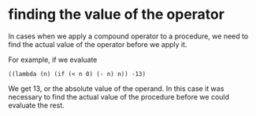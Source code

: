 # finding the value of the operator

In cases when we apply a compound operator to a procedure, we 
need to find the actual value of the operator before we apply it. 

For example, if we evaluate
```
((lambda (n) (if (< n 0) (- n) n)) -13)
```

We get 13, or the absolute value of the operand. 
In this case it was necessary to find the actual value of the procedure
before we could evaluate the rest.
